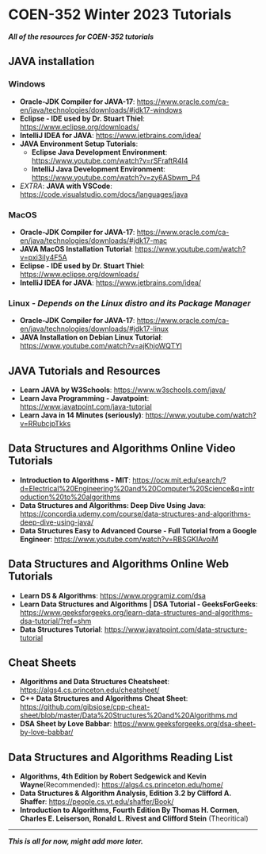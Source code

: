 # COEN-352 Winter 2023 Tutorials
***All of the resources for COEN-352 tutorials***

## JAVA installation 
### Windows
- **Oracle-JDK Compiler for JAVA-17**: https://www.oracle.com/ca-en/java/technologies/downloads/#jdk17-windows
- **Eclipse - IDE used by Dr. Stuart Thiel**: https://www.eclipse.org/downloads/
- **IntelliJ IDEA for JAVA**: https://www.jetbrains.com/idea/
- **JAVA Environment Setup Tutorials**:
    - **Eclipse Java Development Environment**: https://www.youtube.com/watch?v=rSFraftR4I4
    - **IntelliJ Java Development Environment**: https://www.youtube.com/watch?v=zy6ASbwm_P4
- *EXTRA*: **JAVA with VSCode**: https://code.visualstudio.com/docs/languages/java
### MacOS 
- **Oracle-JDK Compiler for JAVA-17**: https://www.oracle.com/ca-en/java/technologies/downloads/#jdk17-mac
- **JAVA MacOS Installation Tutorial**: https://www.youtube.com/watch?v=pxi3iIy4F5A
- **Eclipse - IDE used by Dr. Stuart Thiel**: https://www.eclipse.org/downloads/
- **IntelliJ IDEA for JAVA**: https://www.jetbrains.com/idea/

### Linux - *Depends on the Linux distro and its Package Manager*
- **Oracle-JDK Compiler for JAVA-17**: https://www.oracle.com/ca-en/java/technologies/downloads/#jdk17-linux
- **JAVA Installation on Debian Linux Tutorial**: https://www.youtube.com/watch?v=ajKhjoWQTYI

## JAVA Tutorials and Resources
- **Learn JAVA by W3Schools**: https://www.w3schools.com/java/
- **Learn Java Programming - Javatpoint**: https://www.javatpoint.com/java-tutorial
- **Learn Java in 14 Minutes (seriously)**: https://www.youtube.com/watch?v=RRubcjpTkks

## Data Structures and Algorithms Online Video Tutorials
- **Introduction to Algorithms - MIT**: https://ocw.mit.edu/search/?d=Electrical%20Engineering%20and%20Computer%20Science&q=introduction%20to%20algorithms
- **Data Structures and Algorithms: Deep Dive Using Java**: https://concordia.udemy.com/course/data-structures-and-algorithms-deep-dive-using-java/
- **Data Structures Easy to Advanced Course - Full Tutorial from a Google Engineer**: https://www.youtube.com/watch?v=RBSGKlAvoiM

## Data Structures and Algorithms Online Web Tutorials
- **Learn DS & Algorithms**: https://www.programiz.com/dsa
- **Learn Data Structures and Algorithms | DSA Tutorial - GeeksForGeeks**: https://www.geeksforgeeks.org/learn-data-structures-and-algorithms-dsa-tutorial/?ref=shm
- **Data Structures Tutorial**: https://www.javatpoint.com/data-structure-tutorial

## Cheat Sheets
- **Algorithms and Data Structures Cheatsheet**: https://algs4.cs.princeton.edu/cheatsheet/
- **C++ Data Structures and Algorithms Cheat Sheet**: https://github.com/gibsjose/cpp-cheat-sheet/blob/master/Data%20Structures%20and%20Algorithms.md
- **DSA Sheet by Love Babbar**: https://www.geeksforgeeks.org/dsa-sheet-by-love-babbar/

## Data Structures and Algorithms Reading List
- **Algorithms, 4th Edition by Robert Sedgewick and Kevin Wayne**(Recommended): https://algs4.cs.princeton.edu/home/
- **Data Structures & Algorithm Analysis, Edition 3.2 by Clifford A. Shaffer**: https://people.cs.vt.edu/shaffer/Book/
- **Introduction to Algorithms, Fourth Edition By Thomas H. Cormen, Charles E. Leiserson, Ronald L. Rivest and Clifford Stein** (Theoritical) 

_______________________________________________________________________________________________________________________________________________________________________
***This is all for now, might add more later.***
